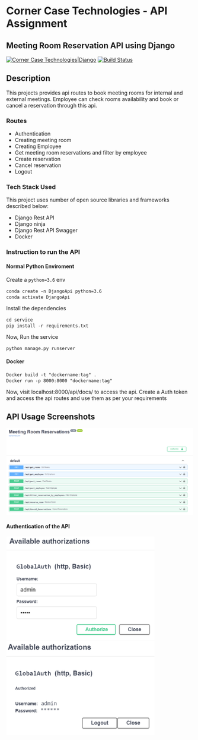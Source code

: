 
# Corner Case Technologies - API Assignment

## Meeting Room Reservation API using Django
[![Corner Case Technologies|Django](https://www.cornercasetech.com/static/e5a3f47a3b77fdf490df90d88ff4155c/93826/header-cct-logo.webp)](https://www.cornercasetech.com/)
[![Build Status](https://travis-ci.org/joemccann/dillinger.svg?branch=master)](https://travis-ci.org/joemccann/dillinger)

## Description

This projects provides api routes to book meeting rooms for internal and external meetings. Employee can check rooms availability and book or cancel a reservation through this api.

### Routes
- Authentication
- Creating meeting room
- Creating Employee
- Get meeting room reservations and filter by employee 
- Create reservation
- Cancel reservation
- Logout

### Tech Stack Used
This project uses number of open source libraries and frameworks described below:
- Django Rest API
- Django ninja
- Django Rest API Swagger
- Docker

### Instruction to run the API
#### Normal Python Enviroment
Create a `python=3.6` env
```
conda create -n DjangoApi python=3.6
conda activate DjangoApi
```
Install the dependencies
```
cd service
pip install -r requirements.txt
```
Now, Run the service
```
python manage.py runserver
```

#### Docker

```
Docker build -t "dockername:tag" .
Docker run -p 8000:8000 "dockername:tag"
```

Now, visit localhost:8000/api/docs/ to access the api. Create a Auth token and access the api routes and use them as per your requirements 

## API Usage Screenshots

![App](https://github.com/yuvaraj-06/meeting-room-reservation/blob/main/screenshots/api.png)

#### Authentication of the API
<p float="left">
  <img src="https://github.com/yuvaraj-06/meeting-room-reservation/blob/main/screenshots/auth.png?raw=true" width="400" />
  <img src="https://github.com/yuvaraj-06/meeting-room-reservation/blob/main/screenshots/auth-1.PNG?raw=true" width="400" /> 
  
</p>
 

